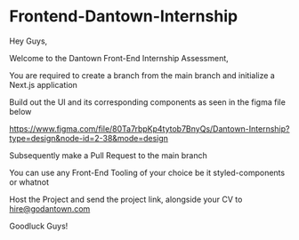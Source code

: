 # Frontend-Dantown-Internship
Hey Guys,  

Welcome to the Dantown Front-End Internship Assessment,

You are required to create a branch from the main branch and initialize a Next.js application

Build out the UI and its corresponding components as seen in the figma file below

https://www.figma.com/file/80Ta7rbpKp4tytob7BnyQs/Dantown-Internship?type=design&node-id=2-38&mode=design

Subsequently make a Pull Request to the main branch

You can use any Front-End Tooling of your choice be it styled-components or whatnot

Host the Project and send the project link, alongside your CV to hire@godantown.com

Goodluck Guys!
